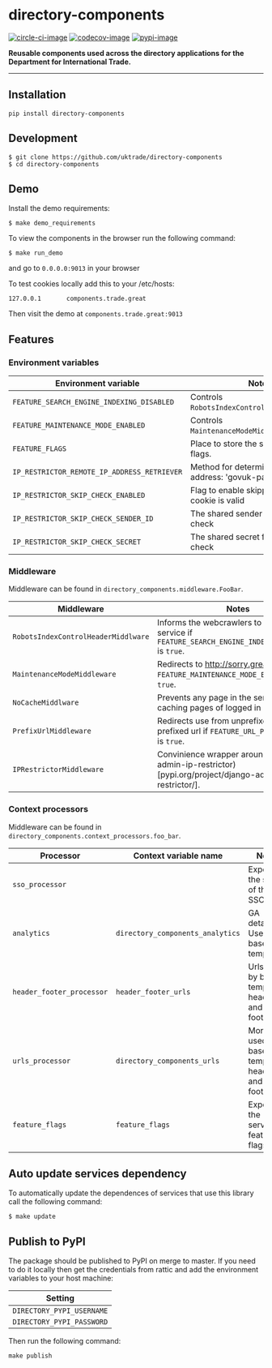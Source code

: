 # directory-components

[![circle-ci-image]][circle-ci]
[![codecov-image]][codecov]
[![pypi-image]][pypi]

**Reusable components used across the directory applications for the Department for International Trade.**

---

## Installation

```shell
pip install directory-components
```

## Development

    $ git clone https://github.com/uktrade/directory-components
    $ cd directory-components


## Demo

Install the demo requirements:

    $ make demo_requirements

To view the components in the browser run the following command:

    $ make run_demo

and go to `0.0.0.0:9013` in your browser

To test cookies locally add this to your /etc/hosts:

```
127.0.0.1       components.trade.great
```

Then visit the demo at `components.trade.great:9013`

## Features

### Environment variables

| Environment variable | Notes |
|-------------------------------------------- |-----------------------------------------------|
| `FEATURE_SEARCH_ENGINE_INDEXING_DISABLED`   | Controls `RobotsIndexControlHeaderMiddlware`. |
| `FEATURE_MAINTENANCE_MODE_ENABLED`          | Controls `MaintenanceModeMiddleware`.         |
| `FEATURE_FLAGS`                             | Place to store the service's feature flags.   |
| `IP_RESTRICTOR_REMOTE_IP_ADDRESS_RETRIEVER` | Method for determining client IP address: 'govuk-paas' or 'ipware'
| `IP_RESTRICTOR_SKIP_CHECK_ENABLED`          | Flag to enable skipping IP check if cookie is valid |
| `IP_RESTRICTOR_SKIP_CHECK_SENDER_ID`        | The shared sender id for skipping IP check     |
| `IP_RESTRICTOR_SKIP_CHECK_SECRET`           | The shared secret for skipping IP check        |


### Middleware

Middleware can be found in `directory_components.middleware.FooBar`.

| Middleware | Notes |
|------------|-------|
| `RobotsIndexControlHeaderMiddlware` | Informs the webcrawlers to not index the service if `FEATURE_SEARCH_ENGINE_INDEXING_DISABLED` is `true`. |
| `MaintenanceModeMiddleware`         | Redirects to http://sorry.great.gov.uk if `FEATURE_MAINTENANCE_MODE_ENABLED` is `true`.|
| `NoCacheMiddlware`                  | Prevents any page in the service from caching pages of logged in users. |
| `PrefixUrlMiddleware`               | Redirects use from unprefixed url to prefixed url if `FEATURE_URL_PREFIX_ENABLED` is `true`. |
| `IPRestrictorMiddleware`            | Convinience wrapper around (django-admin-ip-restrictor)[pypi.org/project/django-admin-ip-restrictor/]. |


### Context processors

Middleware can be found in `directory_components.context_processors.foo_bar`.

| Processor | Context variable name | Notes |
|-----------|-----------------------|-------|
| `sso_processor` | | Exposes the state of the SSO user. |
| `analytics` | `directory_components_analytics` | GA details. Used by base template. |
| `header_footer_processor` | `header_footer_urls` | Urls used by base template's header and footer. |
| `urls_processor` | `directory_components_urls` | More urls used by base template's header and footer. |
| `feature_flags` | `feature_flags` | Exposes the service's feature flags. |

## Auto update services dependency

To automatically update the dependences of services that use this library call the following command:

    $ make update

## Publish to PyPI

The package should be published to PyPI on merge to master. If you need to do it locally then get the credentials from rattic and add the environment variables to your host machine:

| Setting                      |
| ----------------------------- |
| `DIRECTORY_PYPI_USERNAME`     |
| `DIRECTORY_PYPI_PASSWORD`     |


Then run the following command:

    make publish


[code-climate-image]: https://codeclimate.com/github/uktrade/directory-components/badges/issue_count.svg
[code-climate]: https://codeclimate.com/github/uktrade/directory-components

[circle-ci-image]: https://circleci.com/gh/uktrade/directory-components/tree/master.svg?style=svg
[circle-ci]: https://circleci.com/gh/uktrade/directory-components/tree/master

[codecov-image]: https://codecov.io/gh/uktrade/directory-components/branch/master/graph/badge.svg
[codecov]: https://codecov.io/gh/uktrade/directory-components

[pypi-image]: https://badge.fury.io/py/directory-components.svg
[pypi]: https://badge.fury.io/py/directory-components
